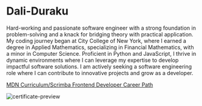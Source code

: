 # Dali-Duraku

Hard-working and passionate software engineer with a strong foundation in problem-solving and a knack for bridging theory with practical application. My coding journey began at City College of New York, where I earned a degree in Applied Mathematics, specializing in Financial Mathematics, with a minor in Computer Science. Proficient in Python and JavaScript, I thrive in dynamic environments where I can leverage my expertise to develop impactful software solutions. I am actively seeking a software engineering role where I can contribute to innovative projects and grow as a developer.

[MDN Curriculum/Scrimba Frontend Developer Career Path](./The%20Frontend%20Developer%20Career%20Path.pdf)


![certificate-preview](https://github.com/user-attachments/assets/92304908-4854-4ab7-8626-7fbcbf90e5be)

